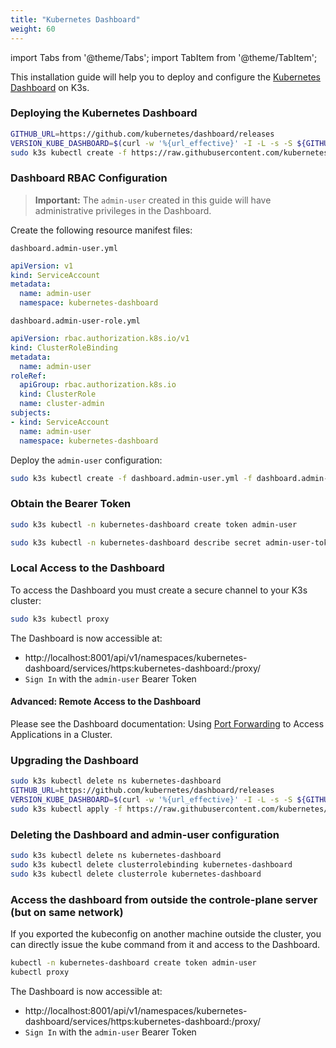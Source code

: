 ```yaml
---
title: "Kubernetes Dashboard"
weight: 60
---
```


import Tabs from '@theme/Tabs';
import TabItem from '@theme/TabItem';

This installation guide will help you to deploy and configure the [Kubernetes Dashboard](https://kubernetes.io/docs/tasks/access-application-cluster/web-ui-dashboard/) on K3s.

### Deploying the Kubernetes Dashboard

```bash
GITHUB_URL=https://github.com/kubernetes/dashboard/releases
VERSION_KUBE_DASHBOARD=$(curl -w '%{url_effective}' -I -L -s -S ${GITHUB_URL}/latest -o /dev/null | sed -e 's|.*/||')
sudo k3s kubectl create -f https://raw.githubusercontent.com/kubernetes/dashboard/${VERSION_KUBE_DASHBOARD}/aio/deploy/recommended.yaml
```

### Dashboard RBAC Configuration

> **Important:** The `admin-user` created in this guide will have administrative privileges in the Dashboard.

Create the following resource manifest files:

`dashboard.admin-user.yml`
```yaml
apiVersion: v1
kind: ServiceAccount
metadata:
  name: admin-user
  namespace: kubernetes-dashboard
```

`dashboard.admin-user-role.yml`
```yaml
apiVersion: rbac.authorization.k8s.io/v1
kind: ClusterRoleBinding
metadata:
  name: admin-user
roleRef:
  apiGroup: rbac.authorization.k8s.io
  kind: ClusterRole
  name: cluster-admin
subjects:
- kind: ServiceAccount
  name: admin-user
  namespace: kubernetes-dashboard
```

Deploy the `admin-user` configuration:

```bash
sudo k3s kubectl create -f dashboard.admin-user.yml -f dashboard.admin-user-role.yml
```

### Obtain the Bearer Token
<Tabs>
<TabItem value="v1.24 and newer">

```bash
sudo k3s kubectl -n kubernetes-dashboard create token admin-user
```
</TabItem>
<TabItem value="v1.23 and older">

```bash
sudo k3s kubectl -n kubernetes-dashboard describe secret admin-user-token | grep '^token'
```

</TabItem>
</Tabs>


### Local Access to the Dashboard

To access the Dashboard you must create a secure channel to your K3s cluster:

```bash
sudo k3s kubectl proxy
```

The Dashboard is now accessible at:

* http://localhost:8001/api/v1/namespaces/kubernetes-dashboard/services/https:kubernetes-dashboard:/proxy/
* `Sign In` with the `admin-user` Bearer Token

#### Advanced: Remote Access to the Dashboard

Please see the Dashboard documentation: Using [Port Forwarding](https://kubernetes.io/docs/tasks/access-application-cluster/port-forward-access-application-cluster/) to Access Applications in a Cluster.

### Upgrading the Dashboard

```bash
sudo k3s kubectl delete ns kubernetes-dashboard
GITHUB_URL=https://github.com/kubernetes/dashboard/releases
VERSION_KUBE_DASHBOARD=$(curl -w '%{url_effective}' -I -L -s -S ${GITHUB_URL}/latest -o /dev/null | sed -e 's|.*/||')
sudo k3s kubectl apply -f https://raw.githubusercontent.com/kubernetes/dashboard/${VERSION_KUBE_DASHBOARD}/aio/deploy/recommended.yaml -f dashboard.admin-user.yml -f dashboard.admin-user-role.yml
```

### Deleting the Dashboard and admin-user configuration

```bash
sudo k3s kubectl delete ns kubernetes-dashboard
sudo k3s kubectl delete clusterrolebinding kubernetes-dashboard
sudo k3s kubectl delete clusterrole kubernetes-dashboard
```

### Access the dashboard from outside the controle-plane server (but on same network)
If you exported the kubeconfig on another machine outside the cluster, you can directly issue the kube command from it and access to the Dashboard.

```bash
kubectl -n kubernetes-dashboard create token admin-user
kubectl proxy
```

The Dashboard is now accessible at:

* http://localhost:8001/api/v1/namespaces/kubernetes-dashboard/services/https:kubernetes-dashboard:/proxy/
* `Sign In` with the `admin-user` Bearer Token

